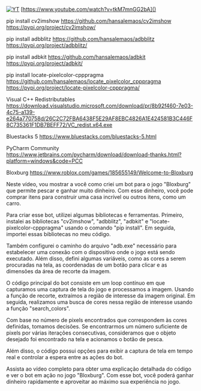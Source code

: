 [![YT](https://i.ytimg.com/vi/tkM7mnGG2bA/maxresdefault.jpg)](https://www.youtube.com/watch?v=tkM7mnGG2bA)
[https://www.youtube.com/watch?v=tkM7mnGG2bA]()

pip install cv2imshow
https://github.com/hansalemaos/cv2imshow
https://pypi.org/project/cv2imshow/

pip install adbblitz
https://github.com/hansalemaos/adbblitz
https://pypi.org/project/adbblitz/

pip install adbkit
https://github.com/hansalemaos/adbkit
https://pypi.org/project/adbkit/

pip install locate-pixelcolor-cpppragma
https://github.com/hansalemaos/locate_pixelcolor_cpppragma
https://pypi.org/project/locate-pixelcolor-cpppragma/

Visual C++ Redistributables
https://download.visualstudio.microsoft.com/download/pr/8b92f460-7e03-4c75-a139-e264a770758d/26C2C72FBA6438F5E29AF8EBC4826A1E424581B3C446F8C735361F1DB7BEFF72/VC_redist.x64.exe

Bluestacks 5
https://www.bluestacks.com/bluestacks-5.html

PyCharm Community 
https://www.jetbrains.com/pycharm/download/download-thanks.html?platform=windows&code=PCC

Bloxburg
https://www.roblox.com/games/185655149/Welcome-to-Bloxburg

Neste vídeo, vou mostrar a você como criei um bot para o jogo "Bloxburg" que permite pescar e ganhar muito dinheiro. Com esse dinheiro, você pode comprar itens para construir uma casa incrível ou outros itens, como um carro.

Para criar esse bot, utilizei algumas bibliotecas e ferramentas. Primeiro, instalei as bibliotecas "cv2imshow", "adbblitz", "adbkit" e "locate-pixelcolor-cpppragma" usando o comando "pip install". Em seguida, importei essas bibliotecas no meu código.

Também configurei o caminho do arquivo "adb.exe" necessário para estabelecer uma conexão com o dispositivo onde o jogo está sendo executado. Além disso, defini algumas variáveis, como as cores a serem procuradas na tela, as coordenadas de um botão para clicar e as dimensões da área de recorte da imagem.

O código principal do bot consiste em um loop contínuo em que capturamos uma captura de tela do jogo e processamos a imagem. Usando a função de recorte, extraímos a região de interesse da imagem original. Em seguida, realizamos uma busca de cores nessa região de interesse usando a função "search_colors".

Com base no número de pixels encontrados que correspondem às cores definidas, tomamos decisões. Se encontrarmos um número suficiente de pixels por várias iterações consecutivas, consideramos que o objeto desejado foi encontrado na tela e acionamos o botão de pesca.

Além disso, o código possui opções para exibir a captura de tela em tempo real e controlar a espera entre as ações do bot.

Assista ao vídeo completo para obter uma explicação detalhada do código e ver o bot em ação no jogo "Bloxburg". Com esse bot, você poderá ganhar dinheiro rapidamente e aproveitar ao máximo sua experiência no jogo.



